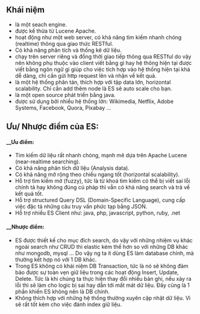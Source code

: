 
## Khái niệm
- là một seach engine.
- được kế thừa từ Lucene Apache.
- hoạt động như một web server, có khả năng tìm kiếm nhanh chóng (realtime) thông qua giao thức RESTful.
- Có khả năng phân tích và thống kê dữ liệu.
- chạy trên server riêng và đồng thời giao tiếp thông qua RESTful do vậy nên không phụ thuộc vào client viết bằng gì hay hệ thông hiện tại được viết bằng ngôn ngữ gì giúp cho việc tích hợp vào hệ thống hiện tại khá dễ dàng, chỉ cần gửi http request lên và nhận về kết quả.
- là một hệ thống phân tán, thích hợp với tập data lớn, horizontal scalability. Chỉ cần add thêm node là ES sẽ auto scale cho bạn.
- là một open source phát triển bằng java.
- được sử dụng bởi nhiều hệ thống lớn: Wikimedia, Netflix, Adobe Systems, Facebook, Quora, Pixabay ...

## Ưu/ Nhược điểm của ES:
#### __Ưu điểm:
- Tìm kiếm dữ liệu rất nhanh chóng, mạnh mẽ dựa trên Apache Lucene (near-realtime searching).
- Có khả năng phân tích dữ liệu (Analysis data).
- Có khả năng mở rộng theo chiều ngang tốt (horizontal scalability).
- Hỗ trợ tìm kiếm mờ (fuzzy), tức là từ khoá tìm kiếm có thể bị viết sai lỗi chính tả hay không đúng cú pháp thì vẫn có khả năng search và trả về kết quả tốt.
- Hỗ trợ structured Query DSL (Domain-Specific Language), cung cấp việc đặc tả những câu truy vấn phức tạp bằng JSON.
- Hỗ trợ nhiều ES Client như: java, php, javascript, python, ruby, .net
#### __Nhược điểm:
- ES được thiết kế cho mục đích search, do vậy với những nhiệm vụ khác ngoài search như CRUD thì elastic kém thế hơn so với những DB khác như mongodb, mysql ... Do vậy ng ta ít dùng ES làm database chính, mà thường kết hợp nó với 1 DB khác.
- Trong ES không có khái niệm DB Transaction, tức là nó sẽ không đảm bảo được sự toàn vẹn giữ liệu trong các hoạt động Insert, Update, Delete. Tức là khi chúng ta thực hiện thay đổi nhiều bản ghi, nếu xảy ra lỗi thì sẽ làm cho logic bị sai hay dẫn tới mất mát dữ liệu. Đây cũng là 1 phần khiến ES không nên là DB chính.
- Không thích hợp với những hệ thống thường xuyên cập nhật dữ liệu. Vì sẽ rất tốt kém cho việc đánh index giữ liệu.